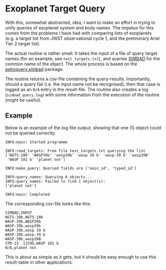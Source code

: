 # Exoplanet Target Query

With this, somewhat abstracted, idea, I want to make an effort in trying to
unify queries of exoplanet system and body names. The impetus for this comes 
from the problems I have had with comparing lists of exoplanets (e.g. a target
list from JWST observational cycle 1, and the preliminary Ariel Tier 2 target 
list).

The actual routine is rather small: It takes the input of a file of query 
target names (for an example, see `test_targets.txt`), and queries 
[SIMBAD](http://simbad.cds.unistra.fr/simbad/) 
for the common name of the object. The whole process is based on the 
[astroquery.simbad](https://astroquery.readthedocs.io/en/latest/simbad/simbad.html) 
package.

The routine returns a csv-file containing the query-results. Importantly, should
a query fail (i.e. the input name not be recognised), then that case is logged
as an `N/A` entry in the result-file. The routine also creates a log (`simbad_query.log`) with some information from
the execution of the routine (might be useful).

## Example
Below is an example of the log-file output, showing that one (1) object
could not be queried correctly.
```
INFO:main: Started programme

INFO:read_targets: From file test_targets.txt querying the list
['NGTS-10b' 'WASP39b' 'wasp39b' 'wasp 39 b' 'wasp-39 b' 'wasp39B'
 'WASP 101 b' 'planet not']

INFO:make_query: Queried fields are ['main_id', 'typed_id']

INFO:query_names: Querying 8 objects...
INFO:query_names: Failed to find 1 object(s):
['planet not']

INFO:main: Completed
```
The corresponding csv-file looks like this:
```
SIMBAD,INPUT
NGTS-10b,NGTS-10b
WASP-39b,WASP39b
WASP-39b,wasp39b
WASP-39b,wasp 39 b
WASP-39b,wasp-39 b
WASP-39b,wasp39B
CPD-23  1329b,WASP 101 b
N/A,planet not
```
This is about as simple as it gets, but it should be easy enough to use
this result-table in other applications.